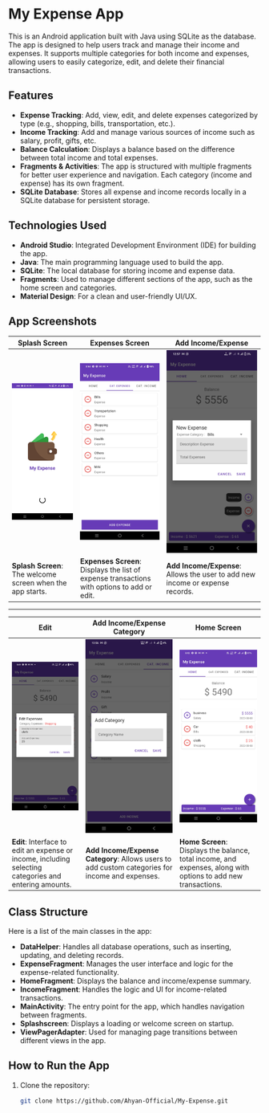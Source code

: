 # My Expense App

This is an Android application built with Java using SQLite as the database. The app is designed to help users track and manage their income and expenses. It supports multiple categories for both income and expenses, allowing users to easily categorize, edit, and delete their financial transactions.

## Features

- **Expense Tracking**: Add, view, edit, and delete expenses categorized by type (e.g., shopping, bills, transportation, etc.).
- **Income Tracking**: Add and manage various sources of income such as salary, profit, gifts, etc.
- **Balance Calculation**: Displays a balance based on the difference between total income and total expenses.
- **Fragments & Activities**: The app is structured with multiple fragments for better user experience and navigation. Each category (income and expense) has its own fragment.
- **SQLite Database**: Stores all expense and income records locally in a SQLite database for persistent storage.

## Technologies Used

- **Android Studio**: Integrated Development Environment (IDE) for building the app.
- **Java**: The main programming language used to build the app.
- **SQLite**: The local database for storing income and expense data.
- **Fragments**: Used to manage different sections of the app, such as the home screen and categories.
- **Material Design**: For a clean and user-friendly UI/UX.



## App Screenshots

| **Splash Screen** | **Expenses Screen** | **Add Income/Expense** |
| --- | --- | --- |
| ![Splash Screen](Screenshot_20230808_034211.jpg) | ![Expenses Screen](Screenshot_20230808_035454.jpg) | ![Add Income/Expense](Screenshot_20250123_125715.jpg) |
| **Splash Screen**: The welcome screen when the app starts. | **Expenses Screen**: Displays the list of expense transactions with options to add or edit. | **Add Income/Expense**: Allows the user to add new income or expense records. |

---

| **Edit** | **Add Income/Expense Category** | **Home Screen** |
| --- | --- | --- |
| ![Edit Screen](Screenshot_20230808_034315.jpg) | ![Add Income/Expense Category](Screenshot_20250123_125656.jpg) | ![Home Screen](Screenshot_20230808_034215.jpg) |
| **Edit**: Interface to edit an expense or income, including selecting categories and entering amounts. | **Add Income/Expense Category**: Allows users to add custom categories for income and expenses. | **Home Screen**: Displays the balance, total income, and expenses, along with options to add new transactions. |



## Class Structure

Here is a list of the main classes in the app:

- **DataHelper**: Handles all database operations, such as inserting, updating, and deleting records.
- **ExpenseFragment**: Manages the user interface and logic for the expense-related functionality.
- **HomeFragment**: Displays the balance and income/expense summary.
- **IncomeFragment**: Handles the logic and UI for income-related transactions.
- **MainActivity**: The entry point for the app, which handles navigation between fragments.
- **Splashscreen**: Displays a loading or welcome screen on startup.
- **ViewPagerAdapter**: Used for managing page transitions between different views in the app.

## How to Run the App

1. Clone the repository:
   ```bash
   git clone https://github.com/Ahyan-Official/My-Expense.git
